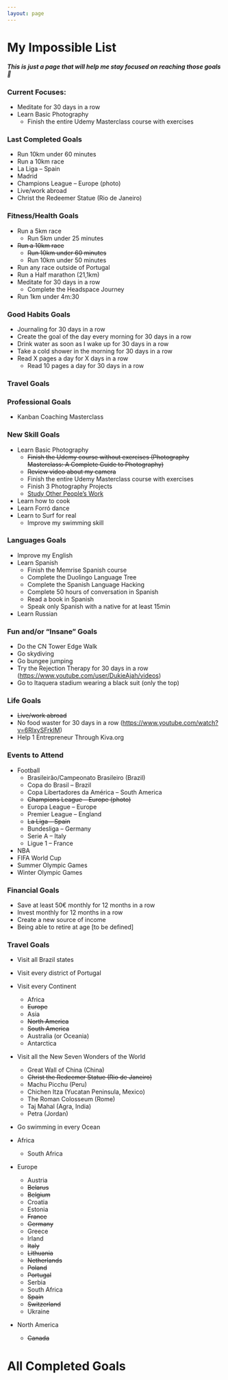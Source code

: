 ```yaml
---
layout: page
---
```

# My Impossible List
##### This is just a page that will help me stay focused on reaching those goals :muscle:

### Current Focuses:
- Meditate for 30 days in a row
- Learn Basic Photography
	- Finish the entire Udemy Masterclass course with exercises

### Last Completed Goals
- Run 10km under 60 minutes
- Run a 10km race
- La Liga – Spain
- Madrid
- Champions League – Europe (photo)
- Live/work abroad
- Christ the Redeemer Statue (Rio de Janeiro)


### Fitness/Health Goals
- Run a 5km race
    - Run 5km under 25 minutes
- ~~Run a 10km race~~
    - ~~Run 10km under 60 minutes~~
    - Run 10km under 50 minutes
- Run any race outside of Portugal
- Run a Half marathon (21,1km)
- Meditate for 30 days in a row
    - Complete the Headspace Journey
- Run 1km under 4m:30

### Good Habits Goals
- Journaling for 30 days in a row
- Create the goal of the day every morning for 30 days in a row
- Drink water as soon as I wake up for 30 days in a row
- Take a cold shower in the morning for 30 days in a row
- Read X pages a day for X days in a row
	- Read 10 pages a day for 30 days in a row

### Travel Goals

### Professional Goals
- Kanban Coaching Masterclass

### New Skill Goals
- Learn Basic Photography
    - ~~Finish the Udemy course without exercises (Photography Masterclass: A Complete
Guide to Photography)~~
    - ~~Review video about my camera~~
    - Finish the entire Udemy Masterclass course with exercises
    - Finish 3 Photography Projects
    - [Study Other People’s Work](https://pixelsandwanderlust.com/how-to-teach-yourself-photography/#ftoc-heading-8)
- Learn how to cook
- Learn Forró dance
- Learn to Surf for real
    - Improve my swimming skill

### Languages Goals
- Improve my English
- Learn Spanish
    - Finish the Memrise Spanish course
    - Complete the Duolingo Language Tree
    - Complete the Spanish Language Hacking
    - Complete 50 hours of conversation in Spanish
    - Read a book in Spanish
    - Speak only Spanish with a native for at least 15min
- Learn Russian

### Fun and/or “Insane” Goals
- Do the CN Tower Edge Walk
- Go skydiving
- Go bungee jumping
- Try the Rejection Therapy for 30 days in a row (https://www.youtube.com/user/DukieAjah/videos)
- Go to Itaquera stadium wearing a black suit (only the top)

### Life Goals
- ~~Live/work abroad~~
- No food waster for 30 days in a row (https://www.youtube.com/watch?v=6RlxySFrkIM)
- Help 1 Entrepreneur Through Kiva.org

### Events to Attend
- Football
	- Brasileirão/Campeonato Brasileiro (Brazil)
	- Copa do Brasil – Brazil
	- Copa Libertadores da América – South America
	- ~~Champions League – Europe (photo)~~
	- Europa League – Europe
	- Premier League – England
	- ~~La Liga – Spain~~
	- Bundesliga – Germany
	- Serie A – Italy
	- Ligue 1 – France
- NBA
- FIFA World Cup
- Summer Olympic Games
- Winter Olympic Games

### Financial Goals
- Save at least 50€ monthly for 12 months in a row
- Invest monthly for 12 months in a row
- Create a new source of income
- Being able to retire at age [to be defined]

### Travel Goals
- Visit all Brazil states
- Visit every district of Portugal
- Visit every Continent
	- Africa
	- ~~Europe~~
	- Asia
	- ~~North America~~
	- ~~South America~~
	- Australia (or Oceania)
	- Antarctica

- Visit all the New Seven Wonders of the World
	- Great Wall of China (China)
	- ~~Christ the Redeemer Statue (Rio de Janeiro)~~
	- Machu Picchu (Peru)
	- Chichen Itza (Yucatan Peninsula, Mexico)
	- The Roman Colosseum (Rome)
	- Taj Mahal (Agra, India)
	- Petra (Jordan)
	
- Go swimming in every Ocean

- Africa
	- South Africa
- Europe
	- Austria
	- ~~Belarus~~
	- ~~Belgium~~
	- Croatia
	- Estonia
	- ~~France~~
	- ~~Germany~~
	- Greece
	- Irland
	- ~~Italy~~
	- ~~Lithuania~~
	- ~~Netherlands~~
	- ~~Poland~~
	- ~~Portugal~~
	- Serbia
	- South Africa
	- ~~Spain~~
	- ~~Switzerland~~
	- Ukraine
- North America
	- ~~Canada~~
	

# All Completed Goals
